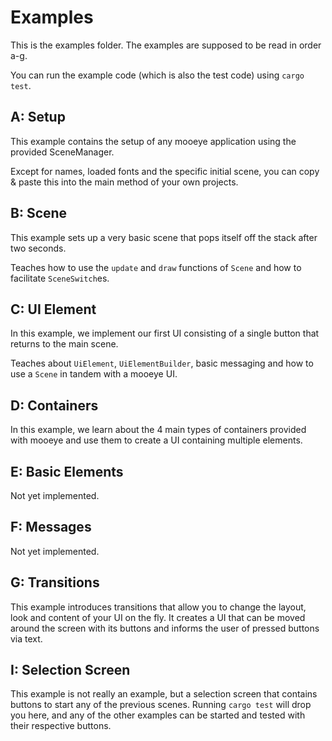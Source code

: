 # Examples

This is the examples folder. The examples are supposed to be read in order a-g.

You can run the example code (which is also the test code) using ```cargo  test```.

## A: Setup

This example contains the setup of any mooeye application using the provided SceneManager.

Except for names, loaded fonts and the specific initial scene, you can copy & paste this into the main method of your own projects.

## B: Scene

This example sets up a very basic scene that pops itself off the stack after two seconds.

Teaches how to use the ```update``` and ```draw``` functions of ```Scene``` and how to facilitate ```SceneSwitch```es.

## C: UI Element

In this example, we implement our first UI consisting of a single button that returns to the main scene.

Teaches about ```UiElement```, ```UiElementBuilder```, basic messaging and how to use a ```Scene``` in tandem with a mooeye UI.

## D: Containers

In this example, we learn about the 4 main types of containers provided with mooeye and use them to create a UI containing multiple elements.

## E: Basic Elements

Not yet implemented.

## F: Messages

Not yet implemented.

## G: Transitions

This example introduces transitions that allow you to change the layout, look and content of your UI on the fly. It creates a UI that can be moved around the screen with its buttons and informs the user of pressed buttons via text.

## I: Selection Screen

This example is not really an example, but a selection screen that contains buttons to start any of the previous scenes. Running ```cargo test``` will drop you here, and any of the other examples can be started and tested with their respective buttons.